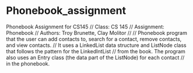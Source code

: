 # Phonebook_assignment
Phonebook Assignment for CS145
// Class: CS 145
// Assignment: Phonebook
// Authors: Troy Brunette, Clay Molitor
//
// Phonebook program that the user can add contacts to, search for a contact, remove contacts, and view contacts.
// It uses a LinkedList data structure and ListNode class that follows the pattern for the LinkedIntList
// from the book. The program also uses an Entry class (the data part of the ListNode) for each contact
// in the phonebook.
